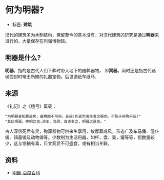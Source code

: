 # 何为明器?

- 标签: **建筑**

汉代的建筑多为木制结构，保留至今的基本没有，对汉代建筑的研究是通过**明器**来进行的，大量保存在列强博物馆。

## 明器是什么?

**明器**，指的是古代人们下葬时带入地下的随葬器物， 即**冥器**。同时还是指古代诸侯受封时帝王所赐的礼器宝物。后世造纸车纸马.

## 来源

《礼记》之《檀弓》篇载：

```
"为明器者知葬道矣，备物而不可用，哀哉!死者而用生者之器也。不殆于用殉乎哉?"
"其曰明器，神明之也;涂车、刍灵，自古有之，明器之道也。"
```

古人深信死后有灵，殉葬器物可供来生享用，故厚葬成风，形态广及车马俑．僮仆俑、镇墓俑及动物俑等。少数制为生活用器，如杯，盘、壶，罐等等，但数量较少，这与铅釉有毒，只宜观赏不可盛食，或有相当关联。


## 资料

- [明器-百度百科](http://baike.baidu.com/link?url=NdYvQmTjxEA4b4cfN2ZegvGX-4gwElPB1mzKviJmP25_XxwEqGWokrCIP9Fv5I4bsWq8FKxJu5JG-EIF4OLK2K)



